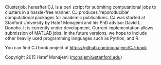 Clusterjob, hereafter CJ, is a perl script for submiting 
computational jobs to clusters in a hassle-free manner.
CJ produces 'reporoducible' computational packages for academic 
publications. CJ was started at Stanford University by Hatef Monajemi
and his PhD advisor David L. Donoho. It is currently under development.
Current implementation allows submission of MATLAB jobs. In the future
versions, we hope to include other heavily used programming languages 
such as Python, and R. 

You can find CJ book project at https://github.com/monajemi/CJ-book  

Copyright 2015 Hatef Monajemi (monajemi@stanford.edu)


